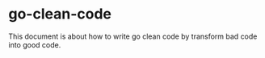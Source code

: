 # go-clean-code
This document is about how to write go clean code by transform bad code into good code.

